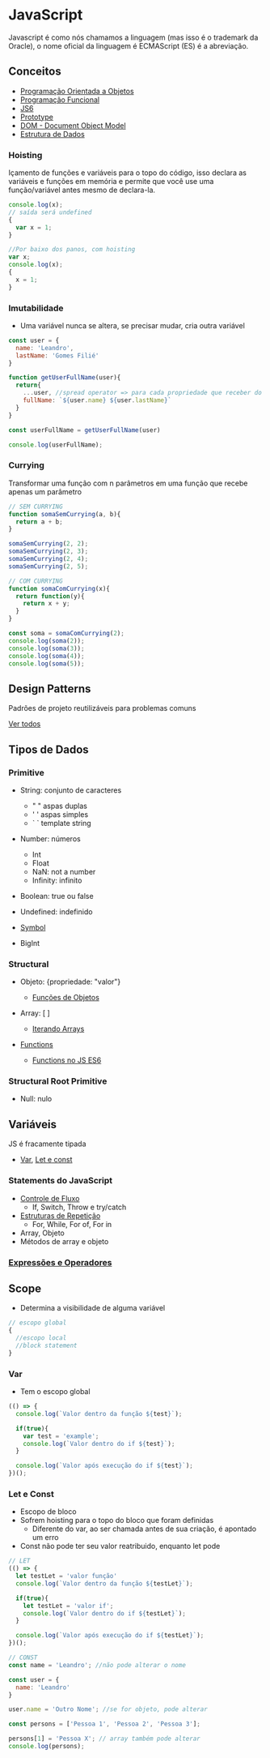 # JavaScript
Javascript é como nós chamamos a linguagem (mas isso é o trademark da Oracle), o nome oficial da linguagem é ECMAScript (ES) é a abreviação.

## Conceitos
- [Programação Orientada a Objetos](poo.md)
- [Programação Funcional](pf.md)
- [JS6](ES6/README.md)
- [Prototype](prototype.md)
- [DOM - Document Object Model](dom.md)
- [Estrutura de Dados](estruturaDados.md)

### Hoisting
Içamento de funções e variáveis para o topo do código, isso declara as variáveis e funções em memória e permite que você use uma função/variável antes mesmo de declara-la.

```js
console.log(x);
// saída será undefined
{
  var x = 1;
}

//Por baixo dos panos, com hoisting
var x;
console.log(x);
{
  x = 1;
}
```

### Imutabilidade
- Uma variável nunca se altera, se precisar mudar, cria outra variável

```js
const user = {
  name: 'Leandro',
  lastName: 'Gomes Filié'
}

function getUserFullName(user){
  return{
    ...user, //spread operator => para cada propriedade que receber do 'user', vai colocar no novo objeto
    fullName: `${user.name} ${user.lastName}`
  }
}

const userFullName = getUserFullName(user)

console.log(userFullName);
```

### Currying
Transformar uma função com n parâmetros em uma função que recebe apenas um parâmetro

```js
// SEM CURRYING
function somaSemCurrying(a, b){
  return a + b;
}

somaSemCurrying(2, 2);
somaSemCurrying(2, 3);
somaSemCurrying(2, 4);
somaSemCurrying(2, 5);

// COM CURRYING 
function somaComCurrying(x){
  return function(y){
    return x + y;
  }
}

const soma = somaComCurrying(2);
console.log(soma(2));
console.log(soma(3));
console.log(soma(4));
console.log(soma(5));
```

## Design Patterns
Padrões de projeto reutilizáveis para problemas comuns

[Ver todos](design_patterns.md)

## Tipos de Dados

### Primitive
- String: conjunto de caracteres
  - " " aspas duplas
  - ' ' aspas simples
  - \` \` template string

- Number: números
  - Int
  - Float
  - NaN: not a number
  - Infinity: infinito

- Boolean: true ou false

- Undefined: indefinido

- [Symbol](symbol.md)

- BigInt

### Structural
- Objeto: {propriedade: "valor"}
  - [Funções de Objetos](objects.md)

- Array: [ ]
  - [Iterando Arrays](ES6/09-hof.md)

- [Functions](functions.md)
  - [Functions no JS ES6](ES6/functions.md)

### Structural Root Primitive
- Null: nulo

## Variáveis
JS é fracamente tipada
- [Var](#var), [Let e const](#Let-e-Const)

### Statements do JavaScript
  - [Controle de Fluxo](control_flow.md)
    - If, Switch, Throw e try/catch
  - [Estruturas de Repetição](repeticao.md)
    - For, While, For of, For in
  - Array, Objeto
  - Métodos de array e objeto

### [Expressões e Operadores](expressions_operators.md)

## Scope
- Determina a visibilidade de alguma variável
```js
// escopo global
{
  //escopo local
  //block statement
}
```

### Var
- Tem o escopo global

```js
(() => {
  console.log(`Valor dentro da função ${test}`);

  if(true){
    var test = 'example';
    console.log(`Valor dentro do if ${test}`);
  }

  console.log(`Valor após execução do if ${test}`);
})();
```

### Let e Const
- Escopo de bloco
- Sofrem hoisting para o topo do bloco que foram definidas
  - Diferente do var, ao ser chamada antes de sua criação, é apontado um erro
- Const não pode ter seu valor reatribuido, enquanto let pode

```js
// LET
(() => {
  let testLet = 'valor função'
  console.log(`Valor dentro da função ${testLet}`);

  if(true){
    let testLet = 'valor if';
    console.log(`Valor dentro do if ${testLet}`);
  }

  console.log(`Valor após execução do if ${testLet}`);
})();

// CONST
const name = 'Leandro'; //não pode alterar o nome

const user = {
  name: 'Leandro'
}

user.name = 'Outro Nome'; //se for objeto, pode alterar

const persons = ['Pessoa 1', 'Pessoa 2', 'Pessoa 3'];

persons[1] = 'Pessoa X'; // array também pode alterar
console.log(persons);
```